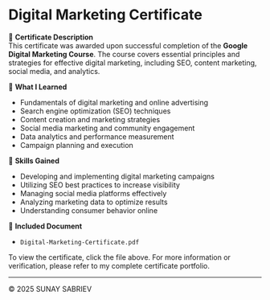 # Digital Marketing Certificate

📌 **Certificate Description**  
This certificate was awarded upon successful completion of the **Google Digital Marketing Course**. The course covers essential principles and strategies for effective digital marketing, including SEO, content marketing, social media, and analytics.

🧠 **What I Learned**  
- Fundamentals of digital marketing and online advertising  
- Search engine optimization (SEO) techniques  
- Content creation and marketing strategies  
- Social media marketing and community engagement  
- Data analytics and performance measurement  
- Campaign planning and execution  

🎯 **Skills Gained**  
- Developing and implementing digital marketing campaigns  
- Utilizing SEO best practices to increase visibility  
- Managing social media platforms effectively  
- Analyzing marketing data to optimize results  
- Understanding consumer behavior online  

📄 **Included Document**  
- `Digital-Marketing-Certificate.pdf` 

To view the certificate, click the file above. For more information or verification, please refer to my complete certificate portfolio.

---

© 2025 SUNAY SABRIEV
